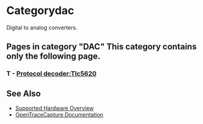 # Categorydac

Digital to analog converters. 
## Pages in category "DAC" This category contains only the following page. 
### T \- [Protocol decoder:Tlc5620](./Protocol_decoder:Tlc5620.html "Protocol decoder:Tlc5620")

## See Also
- [Supported Hardware Overview](../supported-hardware.md)
- [OpenTraceCapture Documentation](../../opentracecapture/overview.md)
